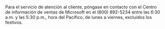 <Token xmlns:xlink="http://www.w3.org/1999/xlink">Para el servicio de atención al cliente, póngase en contacto con el Centro de información de ventas de Microsoft en el (800) 892-5234 entre las 6:30 a.m. y las 5:30 p.m., hora del Pacífico, de lunes a viernes, excluidos los festivos.</Token>

<!--HONumber=May16_HO1-->


